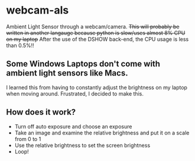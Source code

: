 # webcam-als
Ambient Light Sensor through a webcam/camera. ~~This will probably be written in another langauge because python is slow/uses almost 8% CPU on my laptop~~ After the use of the DSHOW back-end, the CPU usage is less than 0.5%!!
## Some Windows Laptops don't come with ambient light sensors like Macs.
I learned this from having to constantly adjust the brightness on my laptop when moving around. Frustrated, I decided to make this.
## How does it work?
- Turn off auto exposure and choose an exposure
- Take an image and examine the relative brightness and put it on a scale from 0 to 1
- Use the relative brightness to set the screen brightness
- Loop!

